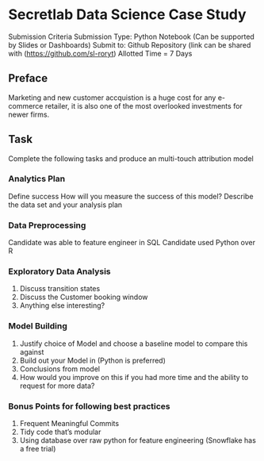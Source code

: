 # Secretlab Data Science Case Study

Submission Criteria
Submission Type: Python Notebook (Can be supported by Slides or Dashboards)
Submit to: Github Repository (link can be shared with (https://github.com/sl-roryt)
Allotted Time = 7 Days
## Preface
Marketing and new customer accquistion is a huge cost for any e-commerce retailer, it is also one of the most overlooked investments for newer firms.

## Task
Complete the following tasks and produce an multi-touch attribution model

### Analytics Plan
Define success How will you measure the success of this model?
Describe the data set and your analysis plan
### Data Preprocessing
Candidate was able to feature engineer in SQL
Candidate used Python over R
### Exploratory Data Analysis

1. Discuss transition states
2. Discuss the Customer booking window
3. Anything else interesting?
### Model Building
1. Justify choice of Model and choose a baseline model to compare this against
1. Build out your Model in (Python is preferred)
1. Conclusions from model
1. How would you improve on this if you had more time and the ability to request for more data?

### Bonus Points for following best practices
1. Frequent Meaningful Commits
1. Tidy code that’s modular
1. Using database over raw python for feature engineering (Snowflake has a free trial)
